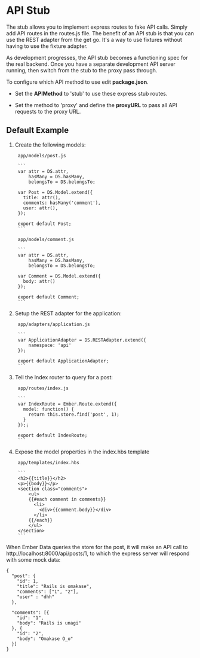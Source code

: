 API Stub
========

The stub allows you to implement express routes to fake API calls.
Simply add API routes in the routes.js file. The benefit of an API
stub is that you can use the REST adapter from the get go. It's a
way to use fixtures without having to use the fixture adapter.

As development progresses, the API stub becomes a functioning spec
for the real backend. Once you have a separate development API
server running, then switch from the stub to the proxy pass through.

To configure which API method to use edit **package.json**.

* Set the **APIMethod** to 'stub' to use these express stub routes. 

* Set the method to 'proxy' and define the **proxyURL** to pass all API requests to the proxy URL.

Default Example
---------------- 

1. Create the following models:

		app/models/post.js

		```
		var attr = DS.attr,
		    hasMany = DS.hasMany,
		    belongsTo = DS.belongsTo;

		var Post = DS.Model.extend({
		  title: attr(),
		  comments: hasMany('comment'),
		  user: attr(),
		});

		export default Post;
		```

		app/models/comment.js

		```
		var attr = DS.attr,
		    hasMany = DS.hasMany,
		    belongsTo = DS.belongsTo;

		var Comment = DS.Model.extend({
		  body: attr()
		});

		export default Comment;
		```

2. Setup the REST adapter for the application:

		app/adapters/application.js

		```
		var ApplicationAdapter = DS.RESTAdapter.extend({
			namespace: 'api'
		});

		export default ApplicationAdapter;
		```

3. Tell the Index router to query for a post:

		app/routes/index.js

		```
		var IndexRoute = Ember.Route.extend({
		  model: function() {
		    return this.store.find('post', 1);
		  }
		});¡

		export default IndexRoute;
		```


4. Expose the model properties in the index.hbs template

		app/templates/index.hbs

		```
		<h2>{{title}}</h2>
		<p>{{body}}</p>
		<section class="comments">
			<ul>
			{{#each comment in comments}}
			  <li>
			    <div>{{comment.body}}</div>
			  </li>
			{{/each}}
			</ul>
		</section>
		```

When Ember Data queries the store for the post, it will make an API call to
http://localhost:8000/api/posts/1, to which the express server will respond with
some mock data:

```
{
  "post": {
    "id": 1,
    "title": "Rails is omakase",
    "comments": ["1", "2"],
    "user" : "dhh"
  },

  "comments": [{
    "id": "1",
    "body": "Rails is unagi"
  }, {
    "id": "2",
    "body": "Omakase O_o"
  }]
}
```